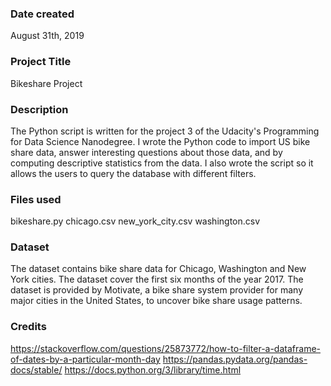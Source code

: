 ### Date created
August 31th, 2019

### Project Title
Bikeshare Project 

### Description
The Python script is written for the project 3 of the Udacity's Programming for Data Science Nanodegree. I wrote the Python code to import US bike share data, answer interesting questions about those data, and by computing descriptive statistics from the data. I also wrote the script so it allows the users to query the database with different filters.
### Files used
bikeshare.py
chicago.csv
new_york_city.csv
washington.csv
### Dataset
The dataset contains bike share data for Chicago, Washington and New York cities. The dataset cover the first six months of the year 2017. The dataset is provided by Motivate, a bike share system provider for many major cities in the United States, to uncover bike share usage patterns.
### Credits
https://stackoverflow.com/questions/25873772/how-to-filter-a-dataframe-of-dates-by-a-particular-month-day
https://pandas.pydata.org/pandas-docs/stable/
https://docs.python.org/3/library/time.html

